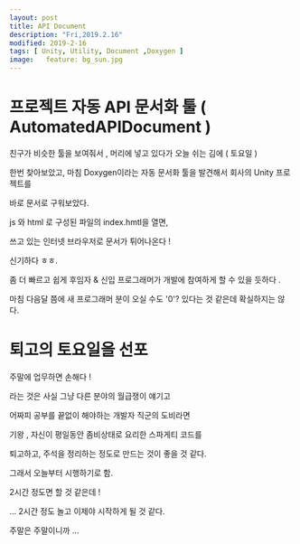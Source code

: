 ```yaml
---
layout: post
title: API Document 
description: "Fri,2019.2.16"
modified: 2019-2-16
tags: [ Unity, Utility, Document ,Doxygen ]
image:   feature: bg_sun.jpg
---
```


# 프로젝트 자동  API 문서화 툴 ( AutomatedAPIDocument )

친구가 비슷한 툴을 보여줘서 , 머리에 넣고 있다가 오늘 쉬는 김에 ( 토요일 )

한번 찾아보았고, 마침 Doxygen이라는 자동 문서화 툴을 발견해서 회사의 Unity 프로젝트를 

바로 문서로 구워보았다. 

js 와 html 로 구성된 파일의 index.hmtl을 열면, 

쓰고 있는 인터넷 브라우저로 문서가 튀어나온다 ! 

신기하다 ㅎㅎ. 

좀 더 빠르고 쉽게 후임자 & 신입 프로그래머가 개발에 참여하게 할 수 있을 듯하다 .

마침 다음달 쯤에 새 프로그래머 분이 오실 수도 '0'? 있다는 것 같은데 확실하지는 않다. 

# 퇴고의 토요일을 선포 

주말에 업무하면 손해다 ! 

라는 것은 사실 그냥 다른 분야의 월급쟁이 얘기고

어짜피 공부를 끝없이 해야하는 개발자 직군의 도비라면 

기왕 , 자신이 평일동안 좀비상태로 요리한 스파게티 코드를 

퇴고하고, 주석을 정리하는 정도로 만드는 것이 좋을 것 같다. 

그래서 오늘부터 시행하기로 함. 

2시간 정도면 할 것 같은데 ! 

... 2시간 정도 놀고 이제야 시작하게 될 것 같다.

주말은 주말이니까 ... 
